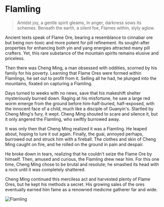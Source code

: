 # Flamling

> Amidst joy, a gentle spirit gleams,
> In anger, darkness sows its schemes.
> Beneath the earth, a silent foe,
> Flames within, slyly aglow.

Ancient texts speak of Flame Ore, bearing a resemblance to cinnabar ore
but being non-toxic and more potent for pill refinement. Its sought-after
properties for enhancing both yin and yang energies attracted many pill
crafters. Yet, this rare substance of the mountain spirits remains elusive
and priceless.

Then there was Cheng Ming, a man obsessed with oddities, scorned by his
family for his poverty. Learning that Flame Ores were formed within
Flamlings, he set out to profit from it. Selling all he had, he plunged into
the mountains, fixated on capturing a Flamling.

Days turned to weeks with no news, save that his makeshift shelter
mysteriously burned down. Raging at his misfortune, he saw a large red
worm emerge from the ground before him-half-buried, half-exposed,
with the innocent face of a child, much like a disciple of Guanyin's.
Startled by Cheng Ming's fury, it wept. Cheng Ming shouted to scare and
silence it, but it only angered the Flamling, who swiftly burrowed away.

It was only then that Cheng Ming realized it was a Flamling. He leaped
about, hoping to lure it out again. Finally, the guai, annoyed perhaps,
burrowed out and struck him with a fireball. The clothes and skin of
Cheng Ming caught on fire, and he rolled on the ground in pain and
despair.

He broke down in tears, realizing that he couldn't seize the Flame Ore by
himself. Then, amused and curious, the Flamling drew near him. For this
one time, Cheng Ming chose to be brutal and resolute; he smashed its
head with a rock until it was completely shattered.

Cheng Ming continued this merciless act and harvested plenty of Flame
Ores, but he kept his methods a secret. His growing sales of the ores
eventually earned him fame as a renowned medicine gatherer far and
wide.

![Flamling](/image-20240827220845123.png)